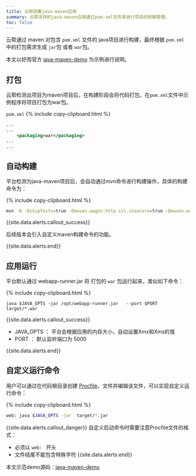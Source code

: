 ```yaml
---
title: 云帮部署java-maven应用
summary: 云帮支持的java-maven应用通过pom.xml文件来进行项目的依赖管理。
toc: false
---
```

<div id="toc"></div>

云帮通过 maven 对包含 `pom.xml` 文件的 java项目进行构建，最终根据 `pom.xml` 中的打包需求生成 `jar`包 或者 `war`包。

本文以好雨官方 [java-maven-demo](https://github.com/goodrain-apps/java-maven-demo) 为示例进行说明。

## 打包

云帮检测出项目为maven项目后，在构建阶段会将代码打包，在`pom.xml`文件中示例程序将项目打包为war包。

`pom.xml`
{% include copy-clipboard.html %}

```xml
...
...
    <packaging>war</packaging>
...
...
```

## 自动构建

平台检测为java-maven项目后，会自动通过mvn命令进行构建操作，具体的构建命令为：



{% include copy-clipboard.html %}

```bash
mvn -B -DskipTests=true -Dmaven.wagon.http.ssl.insecure=true -Dmaven.wagon.http.ssl.allowall=true clean install
```

{{site.data.alerts.callout_success}}

后续版本会引入自定义maven构建命令的功能。

{{site.data.alerts.end}}

## 应用运行

平台默认通过 webapp-runner.jar 将 打包的 `war` 包运行起来，类似如下命令：

{% include copy-clipboard.html %}

```
java $JAVA_OPTS -jar /opt/webapp-runner.jar   --port $PORT target/*.war
```

{{site.data.alerts.callout_success}}

- JAVA_OPTS ： 平台会根据应用的内存大小，自动设置Xmx和Xms的值
- PORT ： 默认监听端口为 5000

{{site.data.alerts.end}}

## 自定义运行命令

用户可以通过在代码根目录创建 [Procfile](/docs/stable/user-lang-docs/etc/procfile.html)，文件并编辑该文件，可以实现自定义运行命令：

{% include copy-clipboard.html %}

```bash
web: java $JAVA_OPTS -jar  target/*.jar
```

{{site.data.alerts.callout_danger}}
自定义启动命令时需要注意Procfile文件的格式：
- 必须以 `web: ` 开头
- 文件结尾不能包含特殊字符
{{site.data.alerts.end}}


本文示范demo源码：[java-maven-demo](https://github.com/goodrain-apps/java-maven-demo)
